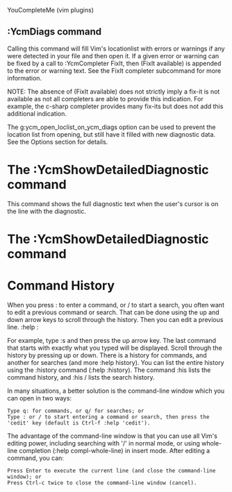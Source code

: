 YouCompleteMe (vim plugins)

## :YcmDiags command

Calling this command will fill Vim's locationlist with errors or warnings if any were detected in your file and then open it. If a given error or warning can be fixed by a call to :YcmCompleter FixIt, then (FixIt available) is appended to the error or warning text. See the FixIt completer subcommand for more information.

NOTE: The absence of (FixIt available) does not strictly imply a fix-it is not available as not all completers are able to provide this indication. For example, the c-sharp completer provides many fix-its but does not add this additional indication.

The g:ycm_open_loclist_on_ycm_diags option can be used to prevent the location list from opening, but still have it filled with new diagnostic data. See the Options section for details.

# The :YcmShowDetailedDiagnostic command

This command shows the full diagnostic text when the user's cursor is on the line with the diagnostic.


# The :YcmShowDetailedDiagnostic command

# Command History
When you press : to enter a command, or / to start a search, you often want to edit a previous command or search. That can be done using the up and down arrow keys to scroll through the history. Then you can edit a previous line. :help :

For example, type :s and then press the up arrow key. The last command that starts with exactly what you typed will be displayed. Scroll through the history by pressing up or down. There is a history for commands, and another for searches (and more :help history). You can list the entire history using the :history command (:help :history). The command :his lists the command history, and :his / lists the search history.

In many situations, a better solution is the command-line window which you can open in two ways:

    Type q: for commands, or q/ for searches; or
    Type : or / to start entering a command or search, then press the 'cedit' key (default is Ctrl-f :help 'cedit'). 

The advantage of the command-line window is that you can use all Vim's editing power, including searching with '/' in normal mode, or using whole-line completion (:help compl-whole-line) in insert mode. After editing a command, you can:

    Press Enter to execute the current line (and close the command-line window); or
    Press Ctrl-c twice to close the command-line window (cancel). 
